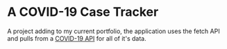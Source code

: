 # A COVID-19 Case Tracker
A project adding to my current portfolio, the application uses the fetch API and pulls from a [COVID-19 API](https://covid19api.com/) for all of it's data.
